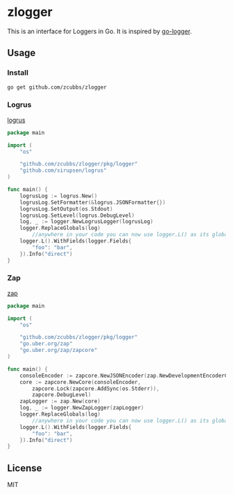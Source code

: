 # zlogger

This is an interface for Loggers in Go. It is inspired by [go-logger](https://github.com/arun0009/go-logger). 

## Usage

### Install

```bash
go get github.com/zcubbs/zlogger
```

### Logrus

[logrus](https://github.com/sirupsen/logrus)

```go
package main

import (
	"os"

	"github.com/zcubbs/zlogger/pkg/logger"
	"github.com/sirupsen/logrus"
)

func main() {
	logrusLog := logrus.New()
	logrusLog.SetFormatter(&logrus.JSONFormatter{})
	logrusLog.SetOutput(os.Stdout)
	logrusLog.SetLevel(logrus.DebugLevel)
	log, _ := logger.NewLogrusLogger(logrusLog)
	logger.ReplaceGlobals(log)
        //anywhere in your code you can now use logger.L() as its globally set
	logger.L().WithFields(logger.Fields{
		"foo": "bar",
	}).Info("direct")
}
```

### Zap

[zap](https://github.com/uber-go/zap)

```go
package main

import (
	"os"

	"github.com/zcubbs/zlogger/pkg/logger"
	"go.uber.org/zap"
	"go.uber.org/zap/zapcore"
)

func main() {
	consoleEncoder := zapcore.NewJSONEncoder(zap.NewDevelopmentEncoderConfig())
	core := zapcore.NewCore(consoleEncoder,
		zapcore.Lock(zapcore.AddSync(os.Stderr)),
		zapcore.DebugLevel)
	zapLogger := zap.New(core)
	log, _ := logger.NewZapLogger(zapLogger)
 	logger.ReplaceGlobals(log)
        //anywhere in your code you can now use logger.L() as its globally set
	logger.L().WithFields(logger.Fields{
		"foo": "bar",
	}).Info("direct")
}
```

## License

MIT
